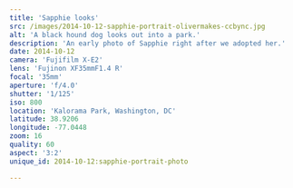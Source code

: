 ```yaml
---
title: 'Sapphie looks'
src: /images/2014-10-12-sapphie-portrait-olivermakes-ccbync.jpg
alt: 'A black hound dog looks out into a park.'
description: 'An early photo of Sapphie right after we adopted her.'
date: 2014-10-12
camera: 'Fujifilm X-E2'
lens: 'Fujinon XF35mmF1.4 R'
focal: '35mm'
aperture: 'f/4.0'
shutter: '1/125'
iso: 800
location: 'Kalorama Park, Washington, DC'
latitude: 38.9206
longitude: -77.0448
zoom: 16
quality: 60
aspect: '3:2'
unique_id: 2014-10-12:sapphie-portrait-photo

---
```

